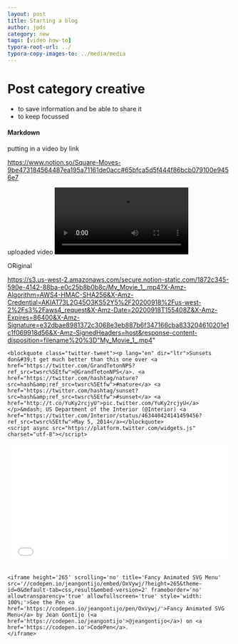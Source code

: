 ```yaml
---
layout: post
title: Starting a blog
author: jpds
category: new
tags: [video how-to]
typora-root-url: ../
typora-copy-images-to: ../media/media
---
```


# Post category creative

- to save information and be able to share it
- to keep focussed

#### Markdown

putting in a video by link

https://www.notion.so/Square-Moves-9be473184564487ea195a71161de0acc#65bfca5d5f444f86bcb079100e9456e7

uploaded video <video src="/C:/Users/jpds/Downloads/My_Movie_1_.mp4"></video>

ORiginal 

https://s3.us-west-2.amazonaws.com/secure.notion-static.com/1872c345-590e-4142-88ba-e0c25b8b0b8c/My_Movie_1_.mp4?X-Amz-Algorithm=AWS4-HMAC-SHA256&X-Amz-Credential=AKIAT73L2G45O3KS52Y5%2F20200918%2Fus-west-2%2Fs3%2Faws4_request&X-Amz-Date=20200918T155408Z&X-Amz-Expires=86400&X-Amz-Signature=e32dbae8981372c3068e3eb887b6f347166cba833204610201e1c1f069918d56&X-Amz-SignedHeaders=host&response-content-disposition=filename%20%3D"My_Movie_1_.mp4"



```
<blockquote class="twitter-tweet"><p lang="en" dir="ltr">Sunsets don&#39;t get much better than this one over <a href="https://twitter.com/GrandTetonNPS?ref_src=twsrc%5Etfw">@GrandTetonNPS</a>. <a href="https://twitter.com/hashtag/nature?src=hash&amp;ref_src=twsrc%5Etfw">#nature</a> <a href="https://twitter.com/hashtag/sunset?src=hash&amp;ref_src=twsrc%5Etfw">#sunset</a> <a href="http://t.co/YuKy2rcjyU">pic.twitter.com/YuKy2rcjyU</a></p>&mdash; US Department of the Interior (@Interior) <a href="https://twitter.com/Interior/status/463440424141459456?ref_src=twsrc%5Etfw">May 5, 2014</a></blockquote>
<script async src="https://platform.twitter.com/widgets.js" charset="utf-8"></script>
```

<iframe height='265' scrolling='no' title='Fancy Animated SVG Menu' src='//codepen.io/jeangontijo/embed/OxVywj/?height=265&theme-id=0&default-tab=css,result&embed-version=2' frameborder='no' allowtransparency='true' allowfullscreen='true' style='width: 100%;'>See the Pen <a href='https://codepen.io/jeangontijo/pen/OxVywj/'>Fancy Animated SVG Menu</a> by Jean Gontijo (<a href='https://codepen.io/jeangontijo'>@jeangontijo</a>) on <a href='https://codepen.io'>CodePen</a>.
</iframe>

```

```

```
<iframe height='265' scrolling='no' title='Fancy Animated SVG Menu' src='//codepen.io/jeangontijo/embed/OxVywj/?height=265&theme-id=0&default-tab=css,result&embed-version=2' frameborder='no' allowtransparency='true' allowfullscreen='true' style='width: 100%;'>See the Pen <a href='https://codepen.io/jeangontijo/pen/OxVywj/'>Fancy Animated SVG Menu</a> by Jean Gontijo (<a href='https://codepen.io/jeangontijo'>@jeangontijo</a>) on <a href='https://codepen.io'>CodePen</a>.
</iframe>
```